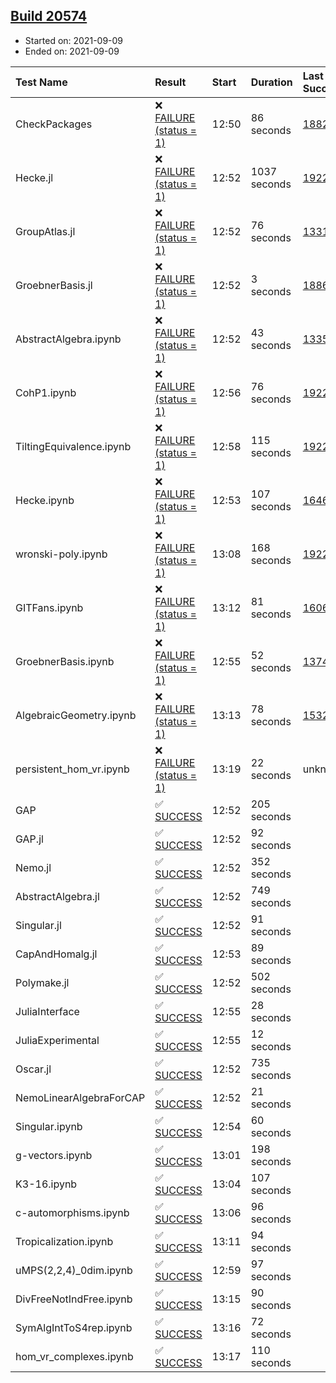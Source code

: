 ## [Build 20574](https://oscarci.mathematik.uni-kl.de/job/oscar/20574/)

* Started on: 2021-09-09
* Ended on: 2021-09-09

| Test Name    | Result | Start | Duration | Last Success | First Failure |
|:-------------|:-------|:------|:---------|:-------------|:--------------|
| CheckPackages | ❌ [FAILURE (status = 1)](https://oscarci.mathematik.uni-kl.de/job/oscar/20574/artifact/logs/build-20574/CheckPackages.log) | 12:50 | 86 seconds | [18822](https://oscarci.mathematik.uni-kl.de/job/oscar/18822/) | [18823](https://oscarci.mathematik.uni-kl.de/job/oscar/18823/) |
| Hecke.jl | ❌ [FAILURE (status = 1)](https://oscarci.mathematik.uni-kl.de/job/oscar/20574/artifact/logs/build-20574/Hecke.jl.log) | 12:52 | 1037 seconds | [19222](https://oscarci.mathematik.uni-kl.de/job/oscar/19222/) | [20152](https://oscarci.mathematik.uni-kl.de/job/oscar/20152/) |
| GroupAtlas.jl | ❌ [FAILURE (status = 1)](https://oscarci.mathematik.uni-kl.de/job/oscar/20574/artifact/logs/build-20574/GroupAtlas.jl.log) | 12:52 | 76 seconds | [13311](https://oscarci.mathematik.uni-kl.de/job/oscar/13311/) | [13312](https://oscarci.mathematik.uni-kl.de/job/oscar/13312/) |
| GroebnerBasis.jl | ❌ [FAILURE (status = 1)](https://oscarci.mathematik.uni-kl.de/job/oscar/20574/artifact/logs/build-20574/GroebnerBasis.jl.log) | 12:52 | 3 seconds | [18864](https://oscarci.mathematik.uni-kl.de/job/oscar/18864/) | [18865](https://oscarci.mathematik.uni-kl.de/job/oscar/18865/) |
| AbstractAlgebra.ipynb | ❌ [FAILURE (status = 1)](https://oscarci.mathematik.uni-kl.de/job/oscar/20574/artifact/logs/build-20574/AbstractAlgebra.ipynb.log) | 12:52 | 43 seconds | [13355](https://oscarci.mathematik.uni-kl.de/job/oscar/13355/) | [13356](https://oscarci.mathematik.uni-kl.de/job/oscar/13356/) |
| CohP1.ipynb | ❌ [FAILURE (status = 1)](https://oscarci.mathematik.uni-kl.de/job/oscar/20574/artifact/logs/build-20574/CohP1.ipynb.log) | 12:56 | 76 seconds | [19222](https://oscarci.mathematik.uni-kl.de/job/oscar/19222/) | [20152](https://oscarci.mathematik.uni-kl.de/job/oscar/20152/) |
| TiltingEquivalence.ipynb | ❌ [FAILURE (status = 1)](https://oscarci.mathematik.uni-kl.de/job/oscar/20574/artifact/logs/build-20574/TiltingEquivalence.ipynb.log) | 12:58 | 115 seconds | [19222](https://oscarci.mathematik.uni-kl.de/job/oscar/19222/) | [20152](https://oscarci.mathematik.uni-kl.de/job/oscar/20152/) |
| Hecke.ipynb | ❌ [FAILURE (status = 1)](https://oscarci.mathematik.uni-kl.de/job/oscar/20574/artifact/logs/build-20574/Hecke.ipynb.log) | 12:53 | 107 seconds | [16463](https://oscarci.mathematik.uni-kl.de/job/oscar/16463/) | [16464](https://oscarci.mathematik.uni-kl.de/job/oscar/16464/) |
| wronski-poly.ipynb | ❌ [FAILURE (status = 1)](https://oscarci.mathematik.uni-kl.de/job/oscar/20574/artifact/logs/build-20574/wronski-poly.ipynb.log) | 13:08 | 168 seconds | [19222](https://oscarci.mathematik.uni-kl.de/job/oscar/19222/) | [20152](https://oscarci.mathematik.uni-kl.de/job/oscar/20152/) |
| GITFans.ipynb | ❌ [FAILURE (status = 1)](https://oscarci.mathematik.uni-kl.de/job/oscar/20574/artifact/logs/build-20574/GITFans.ipynb.log) | 13:12 | 81 seconds | [16068](https://oscarci.mathematik.uni-kl.de/job/oscar/16068/) | [16069](https://oscarci.mathematik.uni-kl.de/job/oscar/16069/) |
| GroebnerBasis.ipynb | ❌ [FAILURE (status = 1)](https://oscarci.mathematik.uni-kl.de/job/oscar/20574/artifact/logs/build-20574/GroebnerBasis.ipynb.log) | 12:55 | 52 seconds | [13748](https://oscarci.mathematik.uni-kl.de/job/oscar/13748/) | [13749](https://oscarci.mathematik.uni-kl.de/job/oscar/13749/) |
| AlgebraicGeometry.ipynb | ❌ [FAILURE (status = 1)](https://oscarci.mathematik.uni-kl.de/job/oscar/20574/artifact/logs/build-20574/AlgebraicGeometry.ipynb.log) | 13:13 | 78 seconds | [15322](https://oscarci.mathematik.uni-kl.de/job/oscar/15322/) | [15323](https://oscarci.mathematik.uni-kl.de/job/oscar/15323/) |
| persistent_hom_vr.ipynb | ❌ [FAILURE (status = 1)](https://oscarci.mathematik.uni-kl.de/job/oscar/20574/artifact/logs/build-20574/persistent_hom_vr.ipynb.log) | 13:19 | 22 seconds | unknown | unknown |
| GAP | ✅ [SUCCESS](https://oscarci.mathematik.uni-kl.de/job/oscar/20574/artifact/logs/build-20574/GAP.log) | 12:52 | 205 seconds |  |  |
| GAP.jl | ✅ [SUCCESS](https://oscarci.mathematik.uni-kl.de/job/oscar/20574/artifact/logs/build-20574/GAP.jl.log) | 12:52 | 92 seconds |  |  |
| Nemo.jl | ✅ [SUCCESS](https://oscarci.mathematik.uni-kl.de/job/oscar/20574/artifact/logs/build-20574/Nemo.jl.log) | 12:52 | 352 seconds |  |  |
| AbstractAlgebra.jl | ✅ [SUCCESS](https://oscarci.mathematik.uni-kl.de/job/oscar/20574/artifact/logs/build-20574/AbstractAlgebra.jl.log) | 12:52 | 749 seconds |  |  |
| Singular.jl | ✅ [SUCCESS](https://oscarci.mathematik.uni-kl.de/job/oscar/20574/artifact/logs/build-20574/Singular.jl.log) | 12:52 | 91 seconds |  |  |
| CapAndHomalg.jl | ✅ [SUCCESS](https://oscarci.mathematik.uni-kl.de/job/oscar/20574/artifact/logs/build-20574/CapAndHomalg.jl.log) | 12:53 | 89 seconds |  |  |
| Polymake.jl | ✅ [SUCCESS](https://oscarci.mathematik.uni-kl.de/job/oscar/20574/artifact/logs/build-20574/Polymake.jl.log) | 12:52 | 502 seconds |  |  |
| JuliaInterface | ✅ [SUCCESS](https://oscarci.mathematik.uni-kl.de/job/oscar/20574/artifact/logs/build-20574/JuliaInterface.log) | 12:55 | 28 seconds |  |  |
| JuliaExperimental | ✅ [SUCCESS](https://oscarci.mathematik.uni-kl.de/job/oscar/20574/artifact/logs/build-20574/JuliaExperimental.log) | 12:55 | 12 seconds |  |  |
| Oscar.jl | ✅ [SUCCESS](https://oscarci.mathematik.uni-kl.de/job/oscar/20574/artifact/logs/build-20574/Oscar.jl.log) | 12:52 | 735 seconds |  |  |
| NemoLinearAlgebraForCAP | ✅ [SUCCESS](https://oscarci.mathematik.uni-kl.de/job/oscar/20574/artifact/logs/build-20574/NemoLinearAlgebraForCAP.log) | 12:52 | 21 seconds |  |  |
| Singular.ipynb | ✅ [SUCCESS](https://oscarci.mathematik.uni-kl.de/job/oscar/20574/artifact/logs/build-20574/Singular.ipynb.log) | 12:54 | 60 seconds |  |  |
| g-vectors.ipynb | ✅ [SUCCESS](https://oscarci.mathematik.uni-kl.de/job/oscar/20574/artifact/logs/build-20574/g-vectors.ipynb.log) | 13:01 | 198 seconds |  |  |
| K3-16.ipynb | ✅ [SUCCESS](https://oscarci.mathematik.uni-kl.de/job/oscar/20574/artifact/logs/build-20574/K3-16.ipynb.log) | 13:04 | 107 seconds |  |  |
| c-automorphisms.ipynb | ✅ [SUCCESS](https://oscarci.mathematik.uni-kl.de/job/oscar/20574/artifact/logs/build-20574/c-automorphisms.ipynb.log) | 13:06 | 96 seconds |  |  |
| Tropicalization.ipynb | ✅ [SUCCESS](https://oscarci.mathematik.uni-kl.de/job/oscar/20574/artifact/logs/build-20574/Tropicalization.ipynb.log) | 13:11 | 94 seconds |  |  |
| uMPS(2,2,4)_0dim.ipynb | ✅ [SUCCESS](https://oscarci.mathematik.uni-kl.de/job/oscar/20574/artifact/logs/build-20574/uMPS-2-2-4-_0dim.ipynb.log) | 12:59 | 97 seconds |  |  |
| DivFreeNotIndFree.ipynb | ✅ [SUCCESS](https://oscarci.mathematik.uni-kl.de/job/oscar/20574/artifact/logs/build-20574/DivFreeNotIndFree.ipynb.log) | 13:15 | 90 seconds |  |  |
| SymAlgIntToS4rep.ipynb | ✅ [SUCCESS](https://oscarci.mathematik.uni-kl.de/job/oscar/20574/artifact/logs/build-20574/SymAlgIntToS4rep.ipynb.log) | 13:16 | 72 seconds |  |  |
| hom_vr_complexes.ipynb | ✅ [SUCCESS](https://oscarci.mathematik.uni-kl.de/job/oscar/20574/artifact/logs/build-20574/hom_vr_complexes.ipynb.log) | 13:17 | 110 seconds |  |  |
